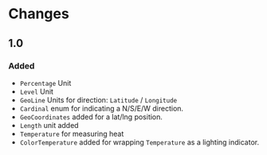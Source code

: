 Changes
=======

1.0
---

### Added

 - `Percentage` Unit
 - `Level` Unit
 - `GeoLine` Units for direction: `Latitude` / `Longitude`
 - `Cardinal` enum for indicating a N/S/E/W direction.
 - `GeoCoordinates` added for a lat/lng position.
 - `Length` unit added
 - `Temperature` for measuring heat
 - `ColorTemperature` added for wrapping `Temperature` as a lighting indicator.
